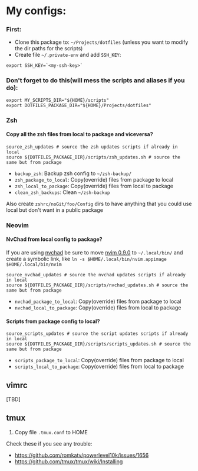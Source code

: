 # My configs:

### First:

* Clone this package to: `~/Projects/dotfiles` (unless you want to modify the dir paths for the scripts)
* Create file `~/.private-env` and add `SSH_KEY`:
```
export SSH_KEY=`<my-ssh-key>`
```

### Don't forget to do this(will mess the scripts and aliases if you do):

```
export MY_SCRIPTS_DIR="${HOME}/scripts"
export DOTFILES_PACKAGE_DIR="${HOME}/Projects/dotfiles"
```

### Zsh

#### Copy all the zsh files from local to package and viceversa?


```
source_zsh_updates # source the zsh updates scripts if already in local
source ${DOTFILES_PACKAGE_DIR}/scripts/zsh_updates.sh # source the same but from package
```
* `backup_zsh`: Backup zsh config to `~/zsh-backup/`
* `zsh_package_to_local`: Copy(override) files from package to local
* `zsh_local_to_package`: Copy(override) files from local to package
* `clean_zsh_backups`: Clean `~/zsh-backup`

Also create `zshrc/noGit/foo/Config` dirs to have anything that you could use local but don't want in a public package

### Neovim

#### NvChad from local config to package?

If you are using [nvchad](https://nvchad.com/docs/quickstart/install) be sure to move [nvim 0.9.0](https://github.com/neovim/neovim/releases/tag/v0.9.1) to `~/.local/bin/` and create a symbolic link, like `ln -s $HOME/.local/bin/nvim.appimage $HOME/.local/bin/nvim`

```
source_nvchad_updates # source the nvchad updates scripts if already in local
source ${DOTFILES_PACKAGE_DIR}/scripts/nvchad_updates.sh # source the same but from package
```
* `nvchad_package_to_local`: Copy(override) files from package to local
* `nvchad_local_to_package`: Copy(override) files from local to package

#### Scripts from package config to local?

```
source_scripts_updates # source the script updates scripts if already in local
source ${DOTFILES_PACKAGE_DIR}/scripts/scripts_updates.sh # source the same but from package
```
* `scripts_package_to_local`: Copy(override) files from package to local
* `scripts_local_to_package`: Copy(override) files from local to package


## vimrc
[TBD]

## tmux

1. Copy file `.tmux.conf` to HOME

Check these if you see any trouble:
* https://github.com/romkatv/powerlevel10k/issues/1656
* https://github.com/tmux/tmux/wiki/Installing
